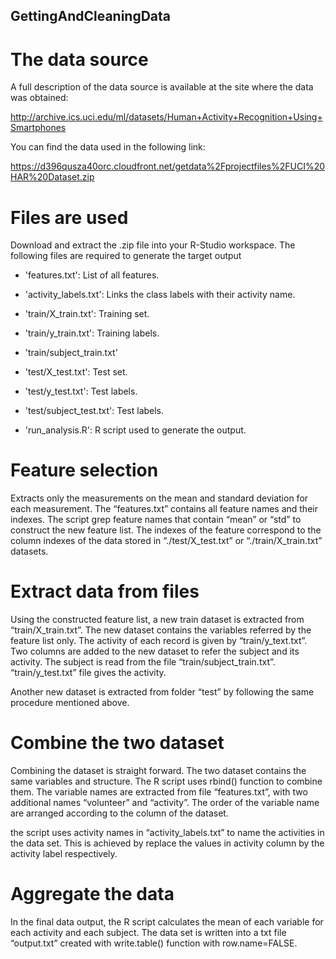 ## GettingAndCleaningData

The data source
===============
A full description of the data source is available at the site where the data was obtained: 

http://archive.ics.uci.edu/ml/datasets/Human+Activity+Recognition+Using+Smartphones 

You can find the data used in the following link:

https://d396qusza40orc.cloudfront.net/getdata%2Fprojectfiles%2FUCI%20HAR%20Dataset.zip 

Files are used
=========================================
Download and extract the .zip file into your R-Studio workspace. 
The following files are required to generate the target output

- 'features.txt': List of all features.

- 'activity_labels.txt': Links the class labels with their activity name.

- 'train/X_train.txt': Training set.

- 'train/y_train.txt': Training labels.

- 'train/subject_train.txt'

- 'test/X_test.txt': Test set.

- 'test/y_test.txt': Test labels.

- 'test/subject_test.txt': Test labels.

- 'run_analysis.R': R script used to generate the output.

Feature selection
=================
Extracts only the measurements on the mean and standard deviation for each measurement. The “features.txt” contains all feature names and their indexes. The script grep feature names that contain “mean” or “std” to construct the new feature list. The indexes of the feature correspond to the column indexes of the data stored in “./test/X_test.txt” or “./train/X_train.txt” datasets.

Extract data from files
===============================
Using the constructed feature list, a new train dataset is extracted from “train/X_train.txt”. The new dataset contains the variables referred by the feature list only. The activity of each record is given by “train/y_text.txt”. Two columns are added to the new dataset to refer the subject and its activity. The subject is read from the file “train/subject_train.txt”. “train/y_test.txt” file gives the activity. 

Another new dataset is extracted from folder “test” by following the same procedure mentioned above.

Combine the two dataset
=======================
Combining the dataset is straight forward. The two dataset contains the same variables and structure. The R script uses rbind() function to combine them. The variable names are extracted from file “features.txt”, with two additional names “volunteer” and “activity”. The order of the variable name are arranged according to the column of the dataset.  

the script uses activity names in “activity_labels.txt” to name the activities in the data set. This is achieved by replace the values in activity column by the activity label respectively. 

Aggregate the data
==================
In the final data output, the R script calculates the mean of each variable for each activity and each subject. The data set is written into a txt file “output.txt” created with write.table() function with row.name=FALSE. 



